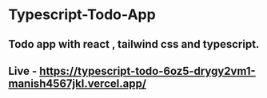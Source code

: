 # Typescript-Todo-App
## Todo app  with react , tailwind css and typescript.
## Live - https://typescript-todo-6oz5-drygy2vm1-manish4567jkl.vercel.app/
